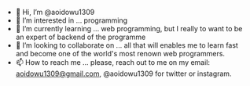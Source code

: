 - 👋 Hi, I’m @aoidowu1309
- 👀 I’m interested in ... programming
- 🌱 I’m currently learning ... web programming, but I really to want to be an expert of backend of the programme
- 💞️ I’m looking to collaborate on ... all that will enables me to learn fast and become one of the world's most renown web programmers.
- 📫 How to reach me ... please, reach out to me on my email: aoidowu1309@gmail.com, @aoidowu1309 for twitter or instagram.

<!---
aoidowu1309/aoidowu1309 is a ✨ special ✨ repository because its `README.md` (this file) appears on your GitHub profile.
You can click the Preview link to take a look at your changes.
--->
